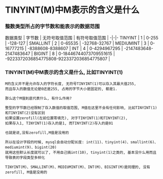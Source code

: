 # TINYINT(M)中M表示的含义是什么

### 整数类型所占的字节数和能表示的数据范围  

数据类型 | 字节数 | 无符号取值范围 | 有符号取值范围 |
-|-|-
TINYINT | 1 | 0-255 | -128-127 |
SMALLINT | 2 | 0-65535 | -32768-32767 |
MEDIUMINT | 3 | 0-16777215 | -8388608-8388607 |
INT | 4 | 0-4294967295 | -2147483648-2147483647 |
BIGINT | 8 | 0-18446744073709551615 | -9223372036854775808-9223372036854775807 |

### TINYINT(M)中M表示的含义是什么, 比如TINYINT(1)  

```
M的含义并不是允许存入的字符长度, 无符号TINYINT(1)可以存入其最大值255, 
而且存入的数值无论是0还是255, 占用的字节大小是固定的, 都是1.

那么这个M值到底代表什么, 有什么作用?

整型的字节数已经限制了存入数值的取值范围, M值在这里不会有任何影响, 比如TINYINT(1)和TINYINT(2)没有区别
如果设置zerofill(左前位置零填充), 对于TINYINT(1)和TINYINT(2), 
如果存入1, TINYINT(1)存入的是1, 而TINYINT(2)存入的是01

也就是说,没有zerofill,M值是没用的

所以在设计字段的时候, mysql会自动分配长度: int(11)、tinyint(4)、smallint(6)、mediumint(9)、bigint(20)
就用这些默认长度就可以了, 不用自己搞int(10), tinyint(1)之类的, 基本没什么用而且导致表的字段类型多样化

TINYINT(M)、SMALLINT(M)、MEDIUMINT(M)、INT(M)、BIGINT(M)是同理的, 没有zerofill, M值是没用的
```